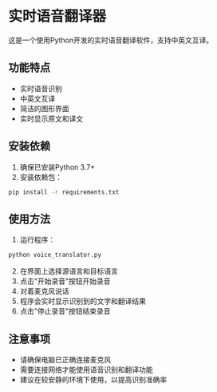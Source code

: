 # 实时语音翻译器

这是一个使用Python开发的实时语音翻译软件，支持中英文互译。

## 功能特点

- 实时语音识别
- 中英文互译
- 简洁的图形界面
- 实时显示原文和译文

## 安装依赖

1. 确保已安装Python 3.7+
2. 安装依赖包：

```bash
pip install -r requirements.txt
```

## 使用方法

1. 运行程序：
```bash
python voice_translator.py
```

2. 在界面上选择源语言和目标语言
3. 点击"开始录音"按钮开始录音
4. 对着麦克风说话
5. 程序会实时显示识别到的文字和翻译结果
6. 点击"停止录音"按钮结束录音

## 注意事项

- 请确保电脑已正确连接麦克风
- 需要连接网络才能使用语音识别和翻译功能
- 建议在较安静的环境下使用，以提高识别准确率 